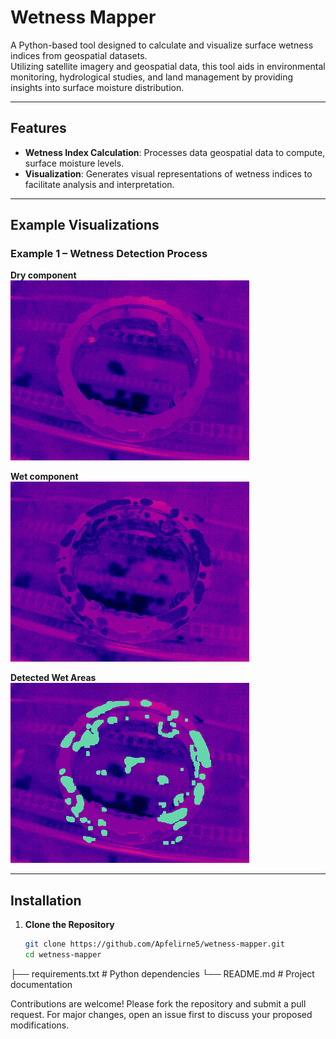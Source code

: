 # Wetness Mapper

A Python-based tool designed to calculate and visualize surface wetness indices from geospatial datasets.  
Utilizing satellite imagery and geospatial data, this tool aids in environmental monitoring, hydrological studies, and land management by providing insights into surface moisture distribution.

---

## Features

- **Wetness Index Calculation**: Processes data geospatial data to compute, surface moisture levels.
- **Visualization**: Generates visual representations of wetness indices to facilitate analysis and interpretation.

---

## Example Visualizations

### Example 1 – Wetness Detection Process

**Dry component**  
![Test 1 Input](images/Test_1.png)

**Wet component**  
![Test 1 Wetness](images/Test_1_wet.png)

**Detected Wet Areas**  
![Test 1 Wet Detected](images/Test_1_wet_detected.png)

---

## Installation

1. **Clone the Repository**

   ```bash
   git clone https://github.com/Apfelirne5/wetness-mapper.git
   cd wetness-mapper

├── requirements.txt        # Python dependencies
└── README.md               # Project documentation

Contributions are welcome! Please fork the repository and submit a pull request. For major changes, open an issue first to discuss your proposed modifications.
